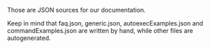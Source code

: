Those are JSON sources for our documentation.

Keep in mind that faq.json, generic.json, autoexecExamples.json and commandExamples.json are written by hand, while other files are autogenerated.
